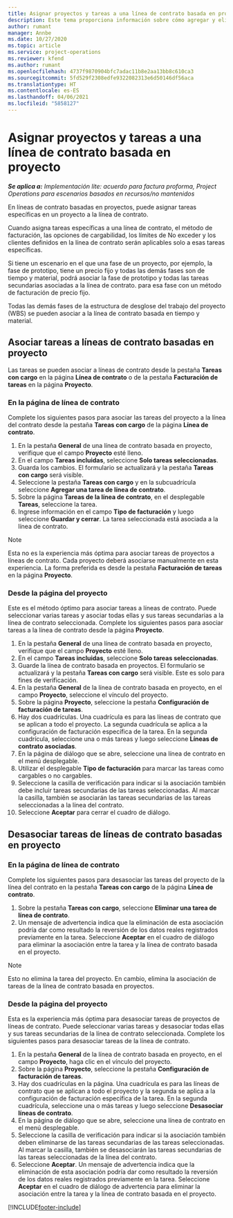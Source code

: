 ```yaml
---
title: Asignar proyectos y tareas a una línea de contrato basada en proyecto (lite)
description: Este tema proporciona información sobre cómo agregar y eliminar proyectos y tareas a una línea de contrato.
author: rumant
manager: Annbe
ms.date: 10/27/2020
ms.topic: article
ms.service: project-operations
ms.reviewer: kfend
ms.author: rumant
ms.openlocfilehash: 4737f9870904bfc7adac11b8e2aa13bb8c610ca3
ms.sourcegitcommit: 5fd529f2308edfe9322082313e6d50146df56aca
ms.translationtype: HT
ms.contentlocale: es-ES
ms.lasthandoff: 04/06/2021
ms.locfileid: "5858127"
---
```

# <a name="map-projects-and-tasks-to-a-project-based-contract-line"></a>Asignar proyectos y tareas a una línea de contrato basada en proyecto 

_**Se aplica a:** Implementación lite: acuerdo para factura proforma, Project Operations para escenarios basados en recursos/no mantenidos_

En líneas de contrato basadas en proyectos, puede asignar tareas específicas en un proyecto a la línea de contrato.

Cuando asigna tareas específicas a una línea de contrato, el método de facturación, las opciones de cargabilidad, los límites de No exceder y los clientes definidos en la línea de contrato serán aplicables solo a esas tareas específicas.

Si tiene un escenario en el que una fase de un proyecto, por ejemplo, la fase de prototipo, tiene un precio fijo y todas las demás fases son de tiempo y material, podrá asociar la fase de prototipo y todas las tareas secundarias asociadas a la línea de contrato. para esa fase con un método de facturación de precio fijo.

Todas las demás fases de la estructura de desglose del trabajo del proyecto (WBS) se pueden asociar a la línea de contrato basada en tiempo y material.

## <a name="associate-tasks-to-project-based-contract-lines"></a>Asociar tareas a líneas de contrato basadas en proyecto

Las tareas se pueden asociar a líneas de contrato desde la pestaña **Tareas con cargo** en la página **Línea de contrato** o de la pestaña **Facturación de tareas** en la página **Proyecto**.

### <a name="from-the-contract-line-page"></a>En la página de línea de contrato

Complete los siguientes pasos para asociar las tareas del proyecto a la línea del contrato desde la pestaña **Tareas con cargo** de la página **Línea de contrato**.

1. En la pestaña **General** de una línea de contrato basada en proyecto, verifique que el campo **Proyecto** esté lleno.
2. En el campo **Tareas incluidas**, seleccione **Solo tareas seleccionadas**.
3. Guarda los cambios. El formulario se actualizará y la pestaña **Tareas con cargo** será visible.
4. Seleccione la pestaña **Tareas con cargo** y en la subcuadrícula seleccione **Agregar una tarea de línea de contrato**.
5. Sobre la página **Tareas de la línea de contrato**, en el desplegable **Tareas**, seleccione la tarea. 
6. Ingrese información en el campo **Tipo de facturación** y luego seleccione **Guardar y cerrar**. La tarea seleccionada está asociada a la línea de contrato.

> [!NOTE]
> Esta no es la experiencia más óptima para asociar tareas de proyectos a líneas de contrato. Cada proyecto deberá asociarse manualmente en esta experiencia. La forma preferida es desde la pestaña **Facturación de tareas** en la página **Proyecto**.

### <a name="from-the-project-page"></a>Desde la página del proyecto

Este es el método óptimo para asociar tareas a líneas de contrato. Puede seleccionar varias tareas y asociar todas ellas y sus tareas secundarias a la línea de contrato seleccionada. Complete los siguientes pasos para asociar tareas a la línea de contrato desde la página **Proyecto**.

1. En la pestaña **General** de una línea de contrato basada en proyecto, verifique que el campo **Proyecto** esté lleno.
2. En el campo **Tareas incluidas**, seleccione **Solo tareas seleccionadas**.
3. Guarde la línea de contrato basada en proyectos. El formulario se actualizará y la pestaña **Tareas con cargo** será visible. Este es solo para fines de verificación.
4. En la pestaña **General** de la línea de contrato basada en proyecto, en el campo **Proyecto**, seleccione el vínculo del proyecto.
5. Sobre la página **Proyecto**, seleccione la pestaña **Configuración de facturación de tareas**.
6. Hay dos cuadrículas. Una cuadrícula es para las líneas de contrato que se aplican a todo el proyecto. La segunda cuadrícula se aplica a la configuración de facturación específica de la tarea. En la segunda cuadrícula, seleccione una o más tareas y luego seleccione **Líneas de contrato asociadas**.
7. En la página de diálogo que se abre, seleccione una línea de contrato en el menú desplegable.
8. Utilizar el desplegable **Tipo de facturación** para marcar las tareas como cargables o no cargables.
9. Seleccione la casilla de verificación para indicar si la asociación también debe incluir tareas secundarias de las tareas seleccionadas. Al marcar la casilla, también se asociarán las tareas secundarias de las tareas seleccionadas a la línea del contrato.
10. Seleccione **Aceptar** para cerrar el cuadro de diálogo.

## <a name="unassociate-tasks-from-project-based-contract-lines"></a>Desasociar tareas de líneas de contrato basadas en proyecto

### <a name="from-the-contract-line-page"></a>En la página de línea de contrato

Complete los siguientes pasos para desasociar las tareas del proyecto de la línea del contrato en la pestaña **Tareas con cargo** de la página **Línea de contrato**.

1. Sobre la pestaña **Tareas con cargo**, seleccione **Eliminar una tarea de línea de contrato**.
2. Un mensaje de advertencia indica que la eliminación de esta asociación podría dar como resultado la reversión de los datos reales registrados previamente en la tarea. Seleccione **Aceptar** en el cuadro de diálogo para eliminar la asociación entre la tarea y la línea de contrato basada en el proyecto. 

> [!NOTE]
> Esto no elimina la tarea del proyecto. En cambio, elimina la asociación de tareas de la línea de contrato basada en proyectos.

### <a name="from-the-project-page"></a>Desde la página del proyecto

Esta es la experiencia más óptima para desasociar tareas de proyectos de líneas de contrato. Puede seleccionar varias tareas y desasociar todas ellas y sus tareas secundarias de la línea de contrato seleccionada. Complete los siguientes pasos para desasociar tareas de la línea de contrato.

1. En la pestaña **General** de la línea de contrato basada en proyecto, en el campo **Proyecto**, haga clic en el vínculo del proyecto.
2. Sobre la página **Proyecto**, seleccione la pestaña **Configuración de facturación de tareas**.
3. Hay dos cuadrículas en la página. Una cuadrícula es para las líneas de contrato que se aplican a todo el proyecto y la segunda se aplica a la configuración de facturación específica de la tarea. En la segunda cuadrícula, seleccione una o más tareas y luego seleccione **Desasociar líneas de contrato**.
4. En la página de diálogo que se abre, seleccione una línea de contrato en el menú desplegable.
5. Seleccione la casilla de verificación para indicar si la asociación también deben eliminarse de las tareas secundarias de las tareas seleccionadas. Al marcar la casilla, también se desasociarán las tareas secundarias de las tareas seleccionadas de la línea del contrato.
6. Seleccione **Aceptar**. Un mensaje de advertencia indica que la eliminación de esta asociación podría dar como resultado la reversión de los datos reales registrados previamente en la tarea. Seleccione **Aceptar** en el cuadro de diálogo de advertencia para eliminar la asociación entre la tarea y la línea de contrato basada en el proyecto.


[!INCLUDE[footer-include](../../includes/footer-banner.md)]
